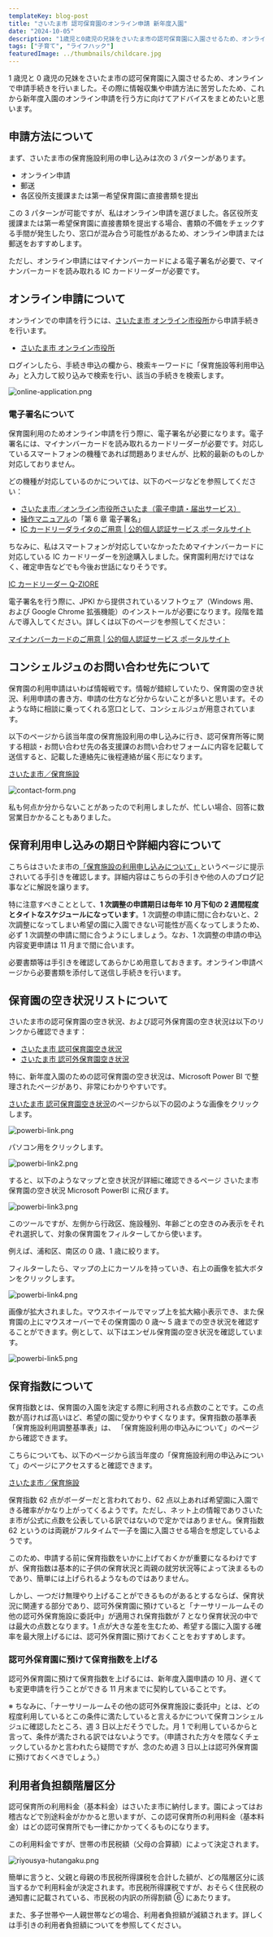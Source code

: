 ```yaml
---
templateKey: blog-post
title: "さいたま市 認可保育園のオンライン申請 新年度入園"
date: "2024-10-05"
description: "1歳児と0歳児の兄妹をさいたま市の認可保育園に入園させるため、オンラインで申請手続きを行いました。その際に情報収集や申請方法に苦労したため、これから新年度入園のオンライン申請を行う方に向けてアドバイスをまとめたいと思います。"
tags: ["子育て", "ライフハック"]
featuredImage: ../thumbnails/childcare.jpg
---
```


1 歳児と 0 歳児の兄妹をさいたま市の認可保育園に入園させるため、オンラインで申請手続きを行いました。その際に情報収集や申請方法に苦労したため、これから新年度入園のオンライン申請を行う方に向けてアドバイスをまとめたいと思います。

## 申請方法について

まず、さいたま市の保育施設利用の申し込みは次の 3 パターンがあります。

- オンライン申請
- 郵送
- 各区役所支援課または第一希望保育園に直接書類を提出

この 3 パターンが可能ですが、私はオンライン申請を選びました。各区役所支援課または第一希望保育園に直接書類を提出する場合、書類の不備をチェックする手間が発生したり、窓口が混み合う可能性があるため、オンライン申請または郵送をおすすめします。

ただし、オンライン申請にはマイナンバーカードによる電子署名が必要で、マイナンバーカードを読み取れる IC カードリーダーが必要です。

## オンライン申請について

オンラインでの申請を行うには、[さいたま市 オンライン市役所](https://apply.e-tumo.jp/city-saitama-u/offer/offerList_initDisplay.action)から申請手続きを行います。

- [さいたま市 オンライン市役所](https://apply.e-tumo.jp/city-saitama-u/offer/offerList_initDisplay.action)

ログインしたら、手続き申込の欄から、検索キーワードに「保育施設等利用申込み」と入力して絞り込みで検索を行い、該当の手続きを検索します。

![online-application.png](./online-application.png)

### 電子署名について

保育園利用のためオンライン申請を行う際に、電子署名が必要になります。電子署名には、マイナンバーカードを読み取れるカードリーダーが必要です。対応しているスマートフォンの機種であれば問題ありませんが、比較的最新のものしか対応しておりません。

どの機種が対応しているのかについては、以下のページなどを参照してください：

- [さいたま市／オンライン市役所さいたま（電子申請・届出サービス）](https://www.city.saitama.lg.jp/001/915/017/p011055.html)
- [操作マニュアル](https://apply.e-tumo.jp/help/PREFST/index.htm)の「第 6 章 電子署名」
- [IC カードリーダライタのご用意 | 公的個人認証サービス ポータルサイト](https://www.jpki.go.jp/prepare/reader_writer.html)

ちなみに、私はスマートフォンが対応していなかったためマイナンバーカードに対応している IC カードリーダーを別途購入しました。保育園利用だけではなく、確定申告などでも今後お世話になりそうです。

[IC カードリーダー Q-ZIORE](https://amzn.to/3YcJuRM)

電子署名を行う際に、JPKI から提供されているソフトウェア（Windows 用、および Google Chrome 拡張機能）のインストールが必要になります。段階を踏んで導入してください。詳しくは以下のページを参照してください：

[マイナンバーカードのご用意 | 公的個人認証サービス ポータルサイト](https://www.jpki.go.jp/prepare/juki.html)

## コンシェルジュのお問い合わせ先について

保育園の利用申請はいわば情報戦です。情報が錯綜していたり、保育園の空き状況、利用申請の書き方、申請の仕方など分からないことが多いと思います。そのような時に相談に乗ってくれる窓口として、コンシェルジュが用意されています。

以下のページから該当年度の保育施設利用の申し込みに行き、認可保育所等に関する相談・お問い合わせ先の各支援課のお問い合わせフォームに内容を記載して送信すると、記載した連絡先に後程連絡が届く形になります。

[さいたま市／保育施設](https://www.city.saitama.lg.jp/003/001/015/001/index.html)

![contact-form.png](./contact-form.png)

私も何点か分からないことがあったので利用しましたが、忙しい場合、回答に数営業日かかることもありました。

## 保育利用申し込みの期日や詳細内容について

こちらはさいたま市の[「保育施設の利用申し込みについて」](https://www.city.saitama.lg.jp/003/001/015/001/index.html)というページに提示されいてる手引きを確認します。詳細内容はこちらの手引きや他の人のブログ記事などに解説を譲ります。

特に注意すべきこととして、**1 次調整の申請期日は毎年 10 月下旬の 2 週間程度とタイトなスケジュールになっています**。1 次調整の申請に間に合わないと、2 次調整になってしまい希望の園に入園できない可能性が高くなってしまうため、必ず 1 次調整の申請に間に合うようにしましょう。なお、1 次調整の申請の申込内容変更申請は 11 月まで間に合います。

必要書類等は手引きを確認してあらかじめ用意しておきます。オンライン申請ページから必要書類を添付して送信し手続きを行います。

## 保育園の空き状況リストについて

さいたま市の認可保育園の空き状況、および認可外保育園の空き状況は以下のリンクから確認できます：

- [さいたま市 認可保育園空き状況](https://www.city.saitama.lg.jp/003/001/015/001/p097822.html)
- [さいたま市 認可外保育園空き状況](https://www.city.saitama.lg.jp/kosodate/shiritai/category8/p105052.html)

特に、新年度入園のための認可保育園の空き状況は、Microsoft Power BI で整理されたページがあり、非常にわかりやすいです。

[さいたま市 認可保育園空き状況](https://www.city.saitama.lg.jp/003/001/015/001/p097822.html)のページから以下の図のような画像をクリックします。

![powerbi-link.png](./powerbi-link.png)

パソコン用をクリックします。

![powerbi-link2.png](./powerbi-link2.png)

すると、以下のようなマップと空き状況が詳細に確認できるページ さいたま市保育園の空き状況 Microsoft PowerBI に飛びます。

![powerbi-link3.png](./powerbi-link3.png)

このツールですが、左側から行政区、施設種別、年齢ごとの空きのみ表示をそれぞれ選択して、対象の保育園をフィルターしてから使います。

例えば、浦和区、南区の 0 歳、1 歳に絞ります。

フィルターしたら、マップの上にカーソルを持っていき、右上の画像を拡大ボタンをクリックします。

![powerbi-link4.png](./powerbi-link4.png)

画像が拡大されました。マウスホイールでマップ上を拡大縮小表示でき、また保育園の上にマウスオーバーでその保育園の 0 歳～ 5 歳までの空き状況を確認することができます。例として、以下はエンゼル保育園の空き状況を確認しています。

![powerbi-link5.png](./powerbi-link5.png)

## 保育指数について

保育指数とは、保育園の入園を決定する際に利用される点数のことです。この点数が高ければ高いほど、希望の園に受かりやすくなります。保育指数の基準表「保育施設利用調整基準表」は、
「保育施設利用の申込みについて」のページから確認できます。

こちらについても、以下のページから該当年度の「保育施設利用の申込みについて」のページにアクセスすると確認できます。

[さいたま市／保育施設](https://www.city.saitama.lg.jp/003/001/015/001/index.html)

保育指数 62 点がボーダーだと言われており、62 点以上あれば希望園に入園できる確率がかなり上がってくるようです。ただし、ネット上の情報でありさいたま市が公式に点数を公表している訳ではないので定かではありません。保育指数 62 というのは両親がフルタイムで一子を園に入園させる場合を想定しているようです。

このため、申請する前に保育指数をいかに上げておくかが重要になるわけですが、保育指数は基本的に子供の保育状況と両親の就労状況等によって決まるものであり、簡単には上げられるようなものではありません。

しかし、一つだけ無理やり上げることができるものがあるとするならば、保育状況に関連する部分であり、認可外保育園に預けていると「ナーサリールームその他の認可外保育施設に委託中」が適用され保育指数が 7 となり保育状況の中では最大の点数となります。1 点が大きな差を生むため、希望する園に入園する確率を最大限上げるには、認可外保育園に預けておくことをおすすめします。

### 認可外保育園に預けて保育指数を上げる

認可外保育園に預けて保育指数を上げるには、新年度入園申請の 10 月、遅くても変更申請を行うことができる 11 月末までに契約していることです。

※ ちなみに、「ナーサリールームその他の認可外保育施設に委託中」とは、どの程度利用しているとこの条件に満たしていると言えるかについて保育コンシェルジュに確認したところ、週 3 日以上だそうでした。月 1 で利用しているからと言って、条件が満たされる訳ではないようです。（申請された方々を隈なくチェックしているかと言われたら疑問ですが、念のため週 3 日以上は認可外保育園に預けておくべきでしょう。）

## 利用者負担額階層区分

認可保育所の利用料金（基本料金）はさいたま市に納付します。園によってはお稽古などで別途料金がかかると思いますが、この認可保育所の利用料金（基本料金）はどの認可保育所でも一律にかかってくるものになります。

この利用料金ですが、世帯の市民税額（父母の合算額）によって決定されます。

![riyousya-hutangaku.png](./riyousya-hutangaku.png)

簡単に言うと、父親と母親の市民税所得課税を合計した額が、どの階層区分に該当するかで利用料金が決定されます。市民税所得課税ですが、おそらく住民税の通知書に記載されている、市民税の内訳の所得割額 ⑥ にあたります。

また、多子世帯や一人親世帯などの場合、利用者負担額が減額されます。詳しくは手引きの利用者負担額についてを参照してください。

